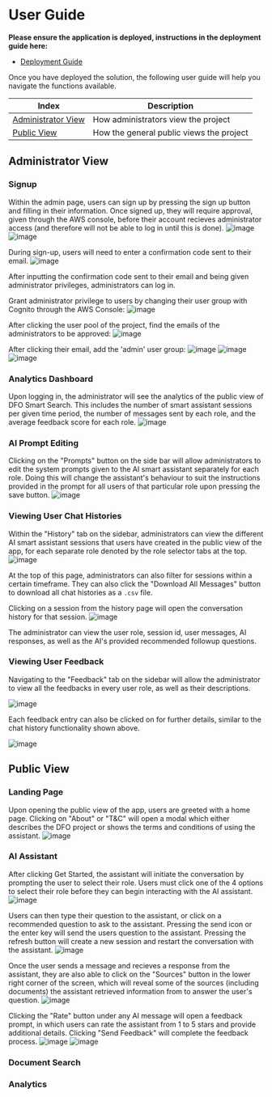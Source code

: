 # User Guide

**Please ensure the application is deployed, instructions in the deployment guide here:**

- [Deployment Guide](./deploymentGuide.md)

Once you have deployed the solution, the following user guide will help you navigate the functions available.

| Index                             | Description                              |
| --------------------------------- | ---------------------------------------- |
| [Administrator View](#admin-view) | How administrators view the project      |
| [Public View](#public-view)       | How the general public views the project |

## Administrator View

### Signup

Within the admin page, users can sign up by pressing the sign up button and filling in their information. Once signed up, they will require approval, given through the AWS console, before their account recieves administrator access (and therefore will not be able to log in until this is done).
![image](./images/sign-up.png)
![image](./images/create-account.png)

During sign-up, users will need to enter a confirmation code sent to their email.
![image](./images/confirmation.png)

After inputting the confirmation code sent to their email and being given administrator privileges, administrators can log in.

Grant administrator privilege to users by changing their user group with Cognito through the AWS Console:
![image](./images/user-pool.png)

After clicking the user pool of the project, find the emails of the administrators to be approved:
![image](./images/users.png)

After clicking their email, add the 'admin' user group:
![image](./images/add-user-group.png)
![image](./images/select-admin.png)
![image](./images/only-admin.png)

### Analytics Dashboard

Upon logging in, the administrator will see the analytics of the public view of DFO Smart Search. This includes the number of smart assistant sessions per given time period, the number of messages sent by each role, and the average feedback score for each role.
![image](./images/admin-analytics.png)

### AI Prompt Editing

Clicking on the "Prompts" button on the side bar will allow administrators to edit the system prompts given to the AI smart assistant separately for each role. Doing this will change the assistant's behaviour to suit the instructions provided in the prompt for all users of that particular role upon pressing the save button.
![image](./images/prompt.png)

### Viewing User Chat Histories

Within the "History" tab on the sidebar, administrators can view the different AI smart assistant sessions that users have created in the public view of the app, for each separate role denoted by the role selector tabs at the top.
![image](./images/history.png)

At the top of this page, administrators can also filter for sessions within a certain timeframe. They can also click the "Download All Messages" button to download all chat histories as a `.csv` file.

Clicking on a session from the history page will open the conversation history for that session.
![image](./images/session-history.png)

The administrator can view the user role, session id, user messages, AI responses, as well as the AI's provided recommended followup questions.

### Viewing User Feedback

Navigating to the "Feedback" tab on the sidebar will allow the administrator to view all the feedbacks in every user role, as well as their descriptions.

![image](./images/feedback_admin.png)

Each feedback entry can also be clicked on for further details, similar to the chat history functionality shown above.

![image](./images/feedback_example.png)

## Public View

### Landing Page

Upon opening the public view of the app, users are greeted with a home page. Clicking on "About" or "T&C" will open a modal which either describes the DFO project or shows the terms and conditions of using the assistant.
![image](./images/home.png)

### AI Assistant

After clicking Get Started, the assistant will initiate the conversation by prompting the user to select their role. Users must click one of the 4 options to select their role before they can begin interacting with the AI assistant.
![image](./images/initial_message.png)

Users can then type their question to the assistant, or click on a recommended question to ask to the assistant. Pressing the send icon or the enter key will send the users question to the assistant. Pressing the refresh button will create a new session and restart the conversation with the assistant.
![image](./images/selecting_messages.png)

Once the user sends a message and recieves a response from the assistant, they are also able to click on the "Sources" button in the lower right corner of the screen, which will reveal some of the sources (including documents) the assistant retrieved information from to answer the user's question.
![image](./images/sources.png)

Clicking the "Rate" button under any AI message will open a feedback prompt, in which users can rate the assistant from 1 to 5 stars and provide additional details. Clicking "Send Feedback" will complete the feedback process.
![image](./images/feedback.png)
![image](./images/feedback_completion.png)

### Document Search

### Analytics
